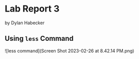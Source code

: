 # Lab Report 3
by Dylan Habecker

## Using `less` Command

![less command](Screen Shot 2023-02-26 at 8.42.14 PM.png)

